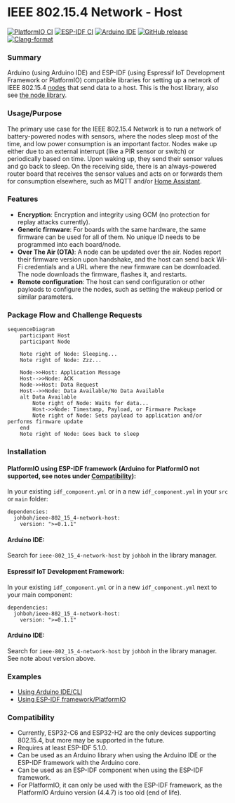 # IEEE 802.15.4 Network - Host
[![PlatformIO CI](https://github.com/Johboh/ieee-802_15_4-network-host/actions/workflows/platformio.yaml/badge.svg)](https://components.espressif.com/components/johboh/ieee-802_15_4-network-host)
[![ESP-IDF CI](https://github.com/Johboh/ieee-802_15_4-network-host/actions/workflows/espidf.yaml/badge.svg)](https://components.espressif.com/components/johboh/ieee-802_15_4-network-host)
[![Arduino IDE](https://github.com/Johboh/ieee-802_15_4-network-host/actions/workflows/arduino_cli.yaml/badge.svg)](https://downloads.arduino.cc/libraries/logs/github.com/Johboh/ieee-802_15_4-network-host/)
[![GitHub release](https://img.shields.io/github/release/Johboh/ieee-802_15_4-network-host.svg)](https://github.com/Johboh/ieee-802_15_4-network-host/releases)
[![Clang-format](https://github.com/Johboh/ieee-802_15_4-network-host/actions/workflows/clang-format.yaml/badge.svg)](https://github.com/Johboh/ieee-802_15_4-network-host)

### Summary
Arduino (using Arduino IDE) and ESP-IDF (using Espressif IoT Development Framework or PlatformIO) compatible libraries for setting up a network of IEEE 802.15.4 [nodes](https://github.com/Johboh/ieee-802_15_4-network-node) that send data to a host. This is the host library, also see [the node library](https://github.com/Johboh/ieee-802_15_4-network-node).

### Usage/Purpose
The primary use case for the IEEE 802.15.4 Network is to run a network of battery-powered nodes with sensors, where the nodes sleep most of the time, and low power consumption is an important factor. Nodes wake up either due to an external interrupt (like a PIR sensor or switch) or periodically based on time. Upon waking up, they send their sensor values and go back to sleep. On the receiving side, there is an always-powered router board that receives the sensor values and acts on or forwards them for consumption elsewhere, such as MQTT and/or [Home Assistant](https://www.home-assistant.io).

### Features
- **Encryption**: Encryption and integrity using GCM (no protection for replay attacks currently).
- **Generic firmware**: For boards with the same hardware, the same firmware can be used for all of them. No unique ID needs to be programmed into each board/node.
- **Over The Air (OTA)**: A node can be updated over the air. Nodes report their firmware version upon handshake, and the host can send back Wi-Fi credentials and a URL where the new firmware can be downloaded. The node downloads the firmware, flashes it, and restarts.
- **Remote configuration**: The host can send configuration or other payloads to configure the nodes, such as setting the wakeup period or similar parameters.

### Package Flow and Challenge Requests
```mermaid
sequenceDiagram
    participant Host
    participant Node

    Note right of Node: Sleeping...
    Note right of Node: Zzz...

    Node->>Host: Application Message
    Host-->>Node: ACK
    Node->>Host: Data Request
    Host-->>Node: Data Available/No Data Available
    alt Data Available
        Note right of Node: Waits for data...
        Host->>Node: Timestamp, Payload, or Firmware Package
        Note right of Node: Sets payload to application and/or performs firmware update
    end
    Note right of Node: Goes back to sleep
```

### Installation
#### PlatformIO using ESP-IDF framework (Arduino for PlatformIO not supported, see notes under [Compatibility](#compatibility)):
In your existing `idf_component.yml` or in a new `idf_component.yml` in your `src` or `main` folder:
```
dependencies:
  johboh/ieee-802_15_4-network-host:
    version: ">=0.1.1"
```

#### Arduino IDE:
Search for `ieee-802_15_4-network-host` by `johboh` in the library manager.

#### Espressif IoT Development Framework:
In your existing `idf_component.yml` or in a new `idf_component.yml` next to your main component:
```
dependencies:
  johboh/ieee-802_15_4-network-host:
    version: ">=0.1.1"
```

#### Arduino IDE:
Search for `ieee-802_15_4-network-host` by `johboh` in the library manager. See note about version above.

### Examples
- [Using Arduino IDE/CLI](examples/arduino/host/host.ino)
- [Using ESP-IDF framework/PlatformIO](examples/espidf/host/main/main.cpp)

### Compatibility
- Currently, ESP32-C6 and ESP32-H2 are the only devices supporting 802.15.4, but more may be supported in the future.
- Requires at least ESP-IDF 5.1.0.
- Can be used as an Arduino library when using the Arduino IDE or the ESP-IDF framework with the Arduino core.
- Can be used as an ESP-IDF component when using the ESP-IDF framework.
- For PlatformIO, it can only be used with the ESP-IDF framework, as the PlatformIO Arduino version (4.4.7) is too old (end of life).
